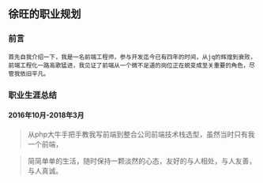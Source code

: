 ## 徐旺的职业规划
### 前言
```
首先自我介绍一下，我是一名前端工程师，参与开发迄今已有四年的时间，从jq的辉煌到衰败，前端工程化一路高歌猛进，我见证了前端从一个微不足道的岗位正在蜕变成至关重要的角色，尽管我依旧平凡。
```
### 职业生涯总结

#### 2016年10月-2018年3月
> 从php大牛手把手教我写前端到整合公司前端技术栈选型，虽然当时只有我一个前端，
> 
> 

> 简简单单的生活，随时保持一颗淡然的心态，友好的与人相处，与人友善，与人真诚。
